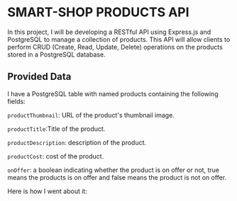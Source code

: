 # SMART-SHOP PRODUCTS API
In this project, I will be developing a RESTful API using Express.js and PostgreSQL to manage a collection of products. This API will allow clients to perform CRUD (Create, Read, Update, Delete) operations on the products stored in a PostgreSQL database. 


## Provided Data
I have a PostgreSQL table with named products containing the following fields:

```productThumbnail```: URL of the product's thumbnail image.

```productTitle```:Title of the product.

```productDescription```: description of the product.

```productCost```: cost of the product.

```onOffer```: a boolean indicating whether the product is on offer or not, true means the products is on offer and false means the product is not on offer.

Here is how I went about it: